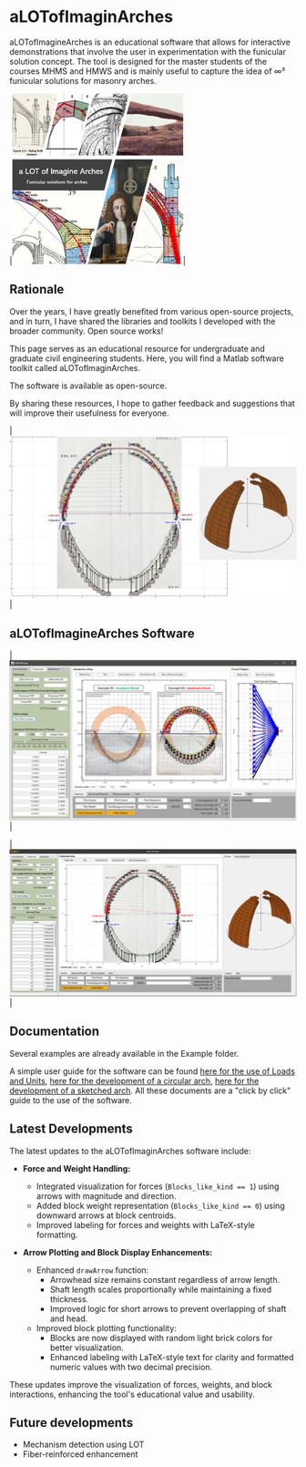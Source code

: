 # aLOTofImaginArches

aLOTofImagineArches is an educational software that allows for interactive demonstrations that involve the user in experimentation with the funicular solution concept. The tool is designed for the master students of the courses MHMS and HMWS and is mainly useful to capture the idea of ∞³ funicular solutions for masonry arches.

|<img src="https://github.com/gcastellazzi/aLOTofImaginArches/blob/main/Examples/aLOT.png" alt="Logo aLOTofImagineArches" title="Logo aLOTofImagineArches" width="300"/>|

## Rationale

Over the years, I have greatly benefited from various open-source projects, and in turn, I have shared the libraries and toolkits I developed with the broader community. Open source works!

This page serves as an educational resource for undergraduate and graduate civil engineering students. Here, you will find a Matlab software toolkit called aLOTofImaginArches.

The software is available as open-source.

By sharing these resources, I hope to gather feedback and suggestions that will improve their usefulness for everyone.

|![The study of Giovanni Poleni about S. Peter Dome](https://github.com/gcastellazzi/aLOTofImaginArches/blob/main/Examples/Example_Poleni.png "The study of Giovanni Poleni about S. Peter Dome")|

## aLOTofImagineArches Software

|![Interactive funicular analysis using aLOTofImagineArches](https://github.com/gcastellazzi/aLOTofImaginArches/blob/main/Examples/Example_Funicular.png "Interactive funicular analysis using aLOTofImagineArches")|

|![The study of Giovanni Poleni about S. Peter Dome](https://github.com/gcastellazzi/aLOTofImaginArches/blob/main/Examples/Example_Funicular_Poleni.png "The study of Giovanni Poleni about S. Peter Dome")|

## Documentation

Several examples are already available in the Example folder.

A simple user guide for the software can be found [here for the use of Loads and Units](https://github.com/gcastellazzi/aLOTofImaginArches/blob/main/Docs/Load_Graphics_Units.pdf), [here for the development of a circular arch](https://github.com/gcastellazzi/aLOTofImaginArches/blob/main/Docs/Example_Circular_arch_construction.pdf), [here for the development of a sketched arch](https://github.com/gcastellazzi/aLOTofImaginArches/blob/main/Docs/Example_Sketched_arch_construction.pdf). All these documents are a "click by click" guide to the use of the software.

## Latest Developments

The latest updates to the aLOTofImaginArches software include:

- **Force and Weight Handling:**
  - Integrated visualization for forces (`Blocks_like_kind == 1`) using arrows with magnitude and direction.
  - Added block weight representation (`Blocks_like_kind == 0`) using downward arrows at block centroids.
  - Improved labeling for forces and weights with LaTeX-style formatting.

- **Arrow Plotting and Block Display Enhancements:**
  - Enhanced `drawArrow` function:
    - Arrowhead size remains constant regardless of arrow length.
    - Shaft length scales proportionally while maintaining a fixed thickness.
    - Improved logic for short arrows to prevent overlapping of shaft and head.
  - Improved block plotting functionality:
    - Blocks are now displayed with random light brick colors for better visualization.
    - Enhanced labeling with LaTeX-style text for clarity and formatted numeric values with two decimal precision.

These updates improve the visualization of forces, weights, and block interactions, enhancing the tool's educational value and usability.

## Future developments

- Mechanism detection using LOT
- Fiber-reinforced enhancement
